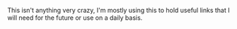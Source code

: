 This isn't anything very crazy, I'm mostly using this to hold useful links that I will need for the future or use on a daily basis. 

